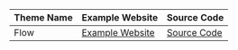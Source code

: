 | Theme Name | Example Website                                      | Source Code                                 |
|------------|-----------------------------------------------------|---------------------------------------------|
| Flow       | [Example Website](https://example.com/flow)         | [Source Code](https://github.com/your-username/flow) |
